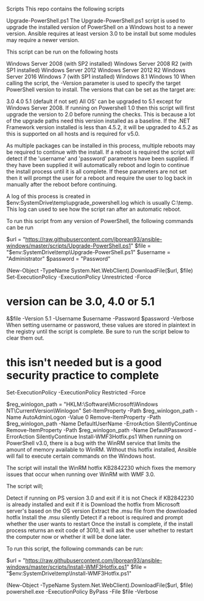 Scripts
This repo contains the following scripts

Upgrade-PowerShell.ps1
The Upgrade-PowerShell.ps1 script is used to upgrade the installed version of PowerShell on a Windows host to a newer version. Ansible requires at least version 3.0 to be install but some modules may require a newer version.

This script can be run on the following hosts

Windows Server 2008 (with SP2 installed)
Windows Server 2008 R2 (with SP1 installed)
Windows Server 2012
Windows Server 2012 R2
Windows Server 2016
Windows 7 (with SP1 installed)
Windows 8.1
Windows 10
When calling the script, the -Version parameter is used to specify the target PowerShell version to install. The versions that can be set as the target are:

3.0
4.0
5.1 (default if not set)
All OS' can be upgraded to 5.1 except for Windows Server 2008. If running on Powershell 1.0 then this script will first upgrade the version to 2.0 before running the checks. This is because a lot of the upgrade paths need this version installed as a baseline. If the .NET Framework version installed is less than 4.5.2, it will be upgraded to 4.5.2 as this is supported on all hosts and is required for v5.0.

As multiple packages can be installed in this process, multiple reboots may be required to continue with the install. If a reboot is required the script will detect if the 'username' and 'password' parameters have been supplied. If they have been supplied it will automatically reboot and login to continue the install process until it is all complete. If these parameters are not set then it will prompt the user for a reboot and require the user to log back in manually after the reboot before continuing.

A log of this process is created in $env:SystemDrive\temp\upgrade_powershell.log which is usually C:\temp\. This log can used to see how the script ran after an automatic reboot.

To run this script from any version of PowerShell, the following commands can be run

$url = "https://raw.githubusercontent.com/jborean93/ansible-windows/master/scripts/Upgrade-PowerShell.ps1"
$file = "$env:SystemDrive\temp\Upgrade-PowerShell.ps1"
$username = "Administrator"
$password = "Password"

(New-Object -TypeName System.Net.WebClient).DownloadFile($url, $file)
Set-ExecutionPolicy -ExecutionPolicy Unrestricted -Force

# version can be 3.0, 4.0 or 5.1
&$file -Version 5.1 -Username $username -Password $password -Verbose
When setting username or password, these values are stored in plaintext in the registry until the script is complete. Be sure to run the script below to clear them out.

# this isn't needed but is a good security practice to complete
Set-ExecutionPolicy -ExecutionPolicy Restricted -Force

$reg_winlogon_path = "HKLM:\Software\Microsoft\Windows NT\CurrentVersion\Winlogon"
Set-ItemProperty -Path $reg_winlogon_path -Name AutoAdminLogon -Value 0
Remove-ItemProperty -Path $reg_winlogon_path -Name DefaultUserName -ErrorAction SilentlyContinue
Remove-ItemProperty -Path $reg_winlogon_path -Name DefaultPassword -ErrorAction SilentlyContinue
Install-WMF3Hotfix.ps1
When running on PowerShell v3.0, there is a bug with the WinRM service that limits the amount of memory available to WinRM. Without this hotfix installed, Ansible will fail to execute certain commands on the Windows host.

The script will install the WinRM hotfix KB2842230 which fixes the memory issues that occur when running over WinRM with WMF 3.0.

The script will;

Detect if running on PS version 3.0 and exit if it is not
Check if KB2842230 is already installed and exit if it is
Download the hotfix from Microsoft server's based on the OS version
Extract the .msu file from the downloaded hotfix
Install the .msu silently
Detect if a reboot is required and prompt whether the user wants to restart
Once the install is complete, if the install process returns an exit code of 3010, it will ask the user whether to restart the computer now or whether it will be done later.

To run this script, the following commands can be run:

$url = "https://raw.githubusercontent.com/jborean93/ansible-windows/master/scripts/Install-WMF3Hotfix.ps1"
$file = "$env:SystemDrive\temp\Install-WMF3Hotfix.ps1"

(New-Object -TypeName System.Net.WebClient).DownloadFile($url, $file)
powershell.exe -ExecutionPolicy ByPass -File $file -Verbose
